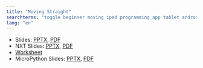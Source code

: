 ```yaml
---
title: "Moving Straight"
searchterms: "toggle beginner moving ipad programming_app tablet android app moving_straight forward backward micropython"
lang: "en"
---
```

 <ul>
 <li class="ng-binding">Slides:
 <a href="ProgrammingLessons/beginner/MovingStraight.pptx">PPTX</a>,
 <a href="ProgrammingLessons/beginner/MovingStraight.pdf">PDF</a>
 </li>
<li class="ng-binding">NXT Slides:
<a href="ProgrammingLessons/beginner/MovingStraightNXT.pptx">PPTX</a>,
<a href="ProgrammingLessons/beginner/MovingStraightNXT.pdf">PDF</a>
</li>
 <li><a href="ProgrammingLessons/beginner/MovingStraight.docx">Worksheet</a>
 </li>
 <li class="ng-binding">MicroPython Slides:
 <a href="ProgrammingLessons/beginner/py-MovingStraight.pptx">PPTX</a>,
 <a href="ProgrammingLessons/beginner/py-MovingStraight.pdf">PDF</a>
 </li>

 </ul>
